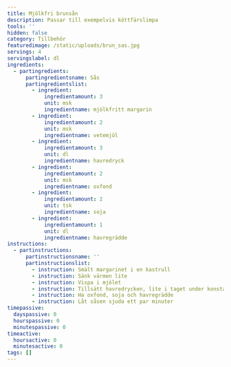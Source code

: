 ```yaml
---
title: Mjölkfri brunsån
description: Passar till exempelvis köttfärslimpa
tools: ''
hidden: false
category: Tillbehör
featuredimage: /static/uploads/brun_sas.jpg
servings: 4
servingslabel: dl
ingredients:
  - partingredients:
      partingredientsname: Sås
      partingredientslist:
        - ingredient:
            ingredientamount: 3
            unit: msk
            ingredientname: mjölkfritt margarin
        - ingredient:
            ingredientamount: 2
            unit: msk
            ingredientname: vetemjöl
        - ingredient:
            ingredientamount: 3
            unit: dl
            ingredientname: havredryck
        - ingredient:
            ingredientamount: 2
            unit: msk
            ingredientname: oxfond
        - ingredient:
            ingredientamount: 2
            unit: tsk
            ingredientname: soja
        - ingredient:
            ingredientamount: 1
            unit: dl
            ingredientname: havregrädde
instructions:
  - partinstructions:
      partinstructionsname: ''
      partinstructionslist:
        - instruction: Smält margarinet i en kastrull
        - instruction: Sänk värmen lite
        - instruction: Vispa i mjölet
        - instruction: Tillsätt havredrycken, lite i taget under konstant vispning så du vispar ur alla klumpar.
        - instruction: Ha oxfond, soja och havregrädde
        - instruction: Låt såsen sjuda ett par minuter
timepassive:
  dayspassive: 0
  hourspassive: 0
  minutespassive: 0
timeactive:
  hoursactive: 0
  minutesactive: 0
tags: []
---
```

